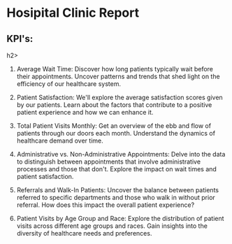 <h1>Hosipital Clinic Report</h1>

<h2>KPI's:</h2>h2>

1. Average Wait Time: Discover how long patients typically wait before their appointments. Uncover patterns and trends that shed light on the efficiency of our healthcare system.

2. Patient Satisfaction: We'll explore the average satisfaction scores given by our patients. Learn about the factors that contribute to a positive patient experience and how we can enhance it.

3. Total Patient Visits Monthly: Get an overview of the ebb and flow of patients through our doors each month. Understand the dynamics of healthcare demand over time.

4. Administrative vs. Non-Administrative Appointments: Delve into the data to distinguish between appointments that involve administrative processes and those that don't. Explore the impact on wait times and patient satisfaction.

5. Referrals and Walk-In Patients: Uncover the balance between patients referred to specific departments and those who walk in without prior referral. How does this impact the overall patient experience?

6. Patient Visits by Age Group and Race: Explore the distribution of patient visits across different age groups and races. Gain insights into the diversity of healthcare needs and preferences.
